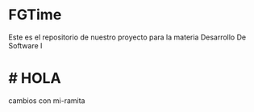 # FGTime
Este es el repositorio de nuestro proyecto para la materia Desarrollo De Software I 
# # HOLA
cambios con mi-ramita